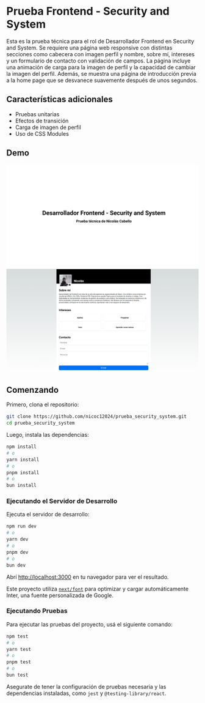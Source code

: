 # Prueba Frontend - Security and System

Esta es la prueba técnica para el rol de Desarrollador Frontend en Security and System. Se requiere una página web responsive con distintas secciones como cabecera con imagen perfil y nombre, sobre mí, intereses y un formulario de contacto con validación de campos. La página incluye una animación de carga para la imagen de perfil y la capacidad de cambiar la imagen del perfil. Además, se muestra una página de introducción previa a la home page que se desvanece suavemente después de unos segundos.

## Características adicionales

- Pruebas unitarias
- Efectos de transición
- Carga de imagen de perfil
- Uso de CSS Modules

## Demo

![Demo Intro](public/demo2.png)
![Demo](public/demo.png)

## Comenzando

Primero, clona el repositorio:

```bash
git clone https://github.com/nicoc12024/prueba_security_system.git
cd prueba_security_system
```

Luego, instala las dependencias:

```bash
npm install
# o
yarn install
# o
pnpm install
# o
bun install
```

### Ejecutando el Servidor de Desarrollo

Ejecuta el servidor de desarrollo:

```bash
npm run dev
# o
yarn dev
# o
pnpm dev
# o
bun dev
```

Abrí [http://localhost:3000](http://localhost:3000) en tu navegador para ver el resultado.

Este proyecto utiliza [`next/font`](https://nextjs.org/docs/basic-features/font-optimization) para optimizar y cargar automáticamente Inter, una fuente personalizada de Google.

### Ejecutando Pruebas

Para ejecutar las pruebas del proyecto, usá el siguiente comando:

```bash
npm test
# o
yarn test
# o
pnpm test
# o
bun test
```

Asegurate de tener la configuración de pruebas necesaria y las dependencias instaladas, como `jest` y `@testing-library/react`.
